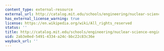 ```yaml
---
content_type: external-resource
external_url: http://catalog.mit.edu/schools/engineering/nuclear-science-engineering/#phd-dsc
has_external_license_warning: true
license: https://en.wikipedia.org/wiki/All_rights_reserved
status: ''
title: http://catalog.mit.edu/schools/engineering/nuclear-science-engineering/#phd-dsc
uid: 2ab3e0ed-5491-4334-a24c-bbc22c83c36e
wayback_url: ''
---
```

